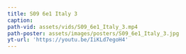```yaml
---
title: S09 6e1 Italy 3
caption:
path-vid: assets/vids/S09_6e1_Italy_3.mp4
path-poster: assets/images/posters/S09_6e1_Italy_3.jpg
yt-url: 'https://youtu.be/IiKLd7egoH4'
---
```

